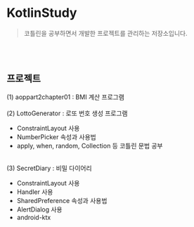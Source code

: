 # KotlinStudy
> 코틀린을 공부하면서 개발한 프로젝트를 관리하는 저장소입니다.

<br></br>
## 프로젝트
(1) aoppart2chapter01 : BMI 계산 프로그램
<br></br>
(2) LottoGenerator : 로또 번호 생성 프로그램
 - ConstraintLayout 사용
 - NumberPicker 속성과 사용법
 - apply, when, random, Collection 등 코틀린 문법 공부
<br></br>

(3) SecretDiary : 비밀 다이어리
 - ConstraintLayout 사용
 - Handler 사용
 - SharedPreference 속성과 사용법
 - AlertDialog 사용
 - android-ktx 
